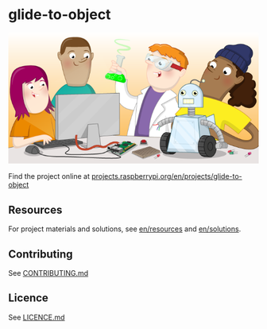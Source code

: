 # glide-to-object

![glide-to-object](banner.png)

Find the project online at [projects.raspberrypi.org/en/projects/glide-to-object](https://projects.raspberrypi.org/en/projects/glide-to-object)

## Resources
For project materials and solutions, see [en/resources](https://github.com/raspberrypilearning/glide-to-object/tree/master/en/resources) and [en/solutions](https://github.com/raspberrypilearning/glide-to-object/tree/master/en/solutions).

## Contributing
See [CONTRIBUTING.md](CONTRIBUTING.md)

## Licence
 See [LICENCE.md](LICENCE.md)
